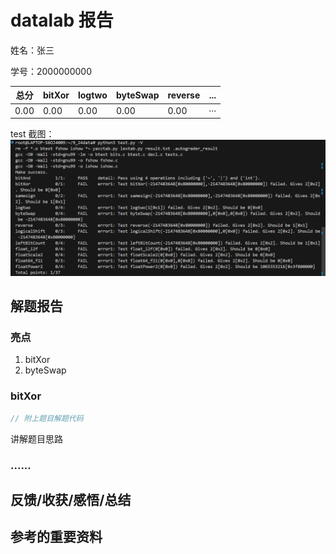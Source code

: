 # datalab 报告

姓名：张三

学号：2000000000

| 总分 | bitXor | logtwo | byteSwap | reverse | ... |
| --------- | ------------- | ------------- | ------------- | ----------------- |-----------|
| 0.00         | 0.00             | 0.00             | 0.00             | 0.00 |···  |


test 截图：
![alt text](image.png)

<!-- TODO: 用一个通过的截图，本地图片，放到 imgs 文件夹下，不要用这个 github，pandoc 解析可能有问题 -->

## 解题报告

### 亮点

<!-- 告诉助教哪些函数是你实现得最优秀的，比如你可以排序。不需要展开，展开请放到后文中。 -->

1. bitXor
2. byteSwap

### bitXor

```c
// 附上题目解题代码
```

讲解题目思路

### ......

## 反馈/收获/感悟/总结

<!-- 这一节，你可以简单描述你在这个 lab 上花费的时间/你认为的难度/你认为不合理的地方/你认为有趣的地方 -->

<!-- 或者是收获/感悟/总结 -->

<!-- 200 字以内，可以不写 -->

## 参考的重要资料

<!-- 有哪些文章/论文/PPT/课本对你的实现有重要启发或者帮助，或者是你直接引用了某个方法 -->

<!-- 请附上文章标题和可访问的网页路径 -->
